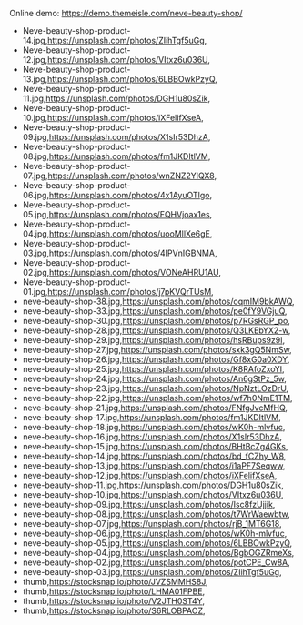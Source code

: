 Online demo: https://demo.themeisle.com/neve-beauty-shop/



- Neve-beauty-shop-product-14.jpg,https://unsplash.com/photos/ZIihTgf5uGg,
- Neve-beauty-shop-product-12.jpg,https://unsplash.com/photos/VItxz6u036U,
- Neve-beauty-shop-product-13.jpg,https://unsplash.com/photos/6LBBOwkPzyQ,
- Neve-beauty-shop-product-11.jpg,https://unsplash.com/photos/DGH1u80sZik,
- Neve-beauty-shop-product-10.jpg,https://unsplash.com/photos/iXFelifXseA,
- Neve-beauty-shop-product-09.jpg,https://unsplash.com/photos/X1sIr53DhzA,
- Neve-beauty-shop-product-08.jpg,https://unsplash.com/photos/fm1JKDItlVM,
- Neve-beauty-shop-product-07.jpg,https://unsplash.com/photos/wnZNZ2YIQX8,
- Neve-beauty-shop-product-06.jpg,https://unsplash.com/photos/4x1AyuOTIgo,
- Neve-beauty-shop-product-05.jpg,https://unsplash.com/photos/FQHVjoax1es,
- Neve-beauty-shop-product-04.jpg,https://unsplash.com/photos/uooMllXe6gE,
- Neve-beauty-shop-product-03.jpg,https://unsplash.com/photos/4IPVnIGBNMA,
- Neve-beauty-shop-product-02.jpg,https://unsplash.com/photos/VONeAHRU1AU,
- Neve-beauty-shop-product-01.jpg,https://unsplash.com/photos/j7pKVQrTUsM,
- neve-beauty-shop-38.jpg,https://unsplash.com/photos/oqmIM9bkAWQ,
- neve-beauty-shop-33.jpg,https://unsplash.com/photos/pe0fY9VGjuQ,
- neve-beauty-shop-30.jpg,https://unsplash.com/photos/p7RGsRGP_po,
- neve-beauty-shop-28.jpg,https://unsplash.com/photos/Q3LKEbYX2-w,
- neve-beauty-shop-29.jpg,https://unsplash.com/photos/hsRBups9z9I,
- neve-beauty-shop-27.jpg,https://unsplash.com/photos/sxk3gQ5NmSw,
- neve-beauty-shop-26.jpg,https://unsplash.com/photos/Gf8xG0a0XDY,
- neve-beauty-shop-25.jpg,https://unsplash.com/photos/K8RAfoZxoYI,
- neve-beauty-shop-24.jpg,https://unsplash.com/photos/An6gStPz_5w,
- neve-beauty-shop-23.jpg,https://unsplash.com/photos/NpNztLOzDrU,
- neve-beauty-shop-22.jpg,https://unsplash.com/photos/wf7h0NmE1TM,
- neve-beauty-shop-21.jpg,https://unsplash.com/photos/FNfgJvcMfHQ,
- neve-beauty-shop-17.jpg,https://unsplash.com/photos/fm1JKDItlVM,
- neve-beauty-shop-18.jpg,https://unsplash.com/photos/wK0h-mlvfuc,
- neve-beauty-shop-16.jpg,https://unsplash.com/photos/X1sIr53DhzA,
- neve-beauty-shop-15.jpg,https://unsplash.com/photos/BHtBcZg4GKs,
- neve-beauty-shop-14.jpg,https://unsplash.com/photos/bd_fCZhy_W8,
- neve-beauty-shop-13.jpg,https://unsplash.com/photos/i1aPF7Seqww,
- neve-beauty-shop-12.jpg,https://unsplash.com/photos/iXFelifXseA,
- neve-beauty-shop-11.jpg,https://unsplash.com/photos/DGH1u80sZik,
- neve-beauty-shop-10.jpg,https://unsplash.com/photos/VItxz6u036U,
- neve-beauty-shop-09.jpg,https://unsplash.com/photos/Isc8fzUjjik,
- neve-beauty-shop-08.jpg,https://unsplash.com/photos/t7WrWaewbtw,
- neve-beauty-shop-07.jpg,https://unsplash.com/photos/rjB_1MT6G18,
- neve-beauty-shop-06.jpg,https://unsplash.com/photos/wK0h-mlvfuc,
- neve-beauty-shop-05.jpg,https://unsplash.com/photos/6LBBOwkPzyQ,
- neve-beauty-shop-04.jpg,https://unsplash.com/photos/BgbOGZRmeXs,
- neve-beauty-shop-02.jpg,https://unsplash.com/photos/potCPE_Cw8A,
- neve-beauty-shop-03.jpg,https://unsplash.com/photos/ZIihTgf5uGg,
- thumb,https://stocksnap.io/photo/JVZSMMHS8J,
- thumb,https://stocksnap.io/photo/LHMA01FPBE,
- thumb,https://stocksnap.io/photo/V2JTH0ST4Y,
- thumb,https://stocksnap.io/photo/S6RLOBPAOZ,
